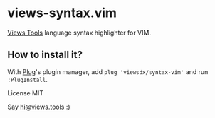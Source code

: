 # views-syntax.vim

[Views Tools](https://views.tools) language syntax highlighter for VIM.

## How to install it?

With [Plug](https://github.com/junegunn/vim-plug)'s plugin manager, add `plug 'viewsdx/syntax-vim'`
and run `:PlugInstall`.

License MIT

Say hi@views.tools :)
